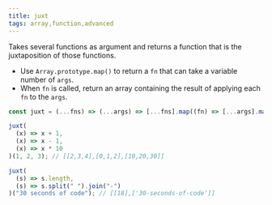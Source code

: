 ```yaml
---
title: juxt
tags: array,function,advanced
---
```


Takes several functions as argument and returns a function that is the juxtaposition of those functions.

- Use `Array.prototype.map()` to return a `fn` that can take a variable number of `args`.
- When `fn` is called, return an array containing the result of applying each `fn` to the `args`.

```js
const juxt = (...fns) => (...args) => [...fns].map((fn) => [...args].map(fn));
```

```js
juxt(
  (x) => x + 1,
  (x) => x - 1,
  (x) => x * 10
)(1, 2, 3); // [[2,3,4],[0,1,2],[10,20,30]]

juxt(
  (s) => s.length,
  (s) => s.split(" ").join("-")
)("30 seconds of code"); // [[18],['30-seconds-of-code']]
```
